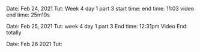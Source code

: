 Date: Feb 24, 2021 
Tut: Week 4 day 1 part 3
start time: 
end time: 11:03
video end time: 25m19s 
<br/>

Date: Feb 25, 2021
Tut: week 4 day 1 part 3
End time: 12:31pm
Video End: totally
<br/>

Date: Feb 26 2021
Tut: 
